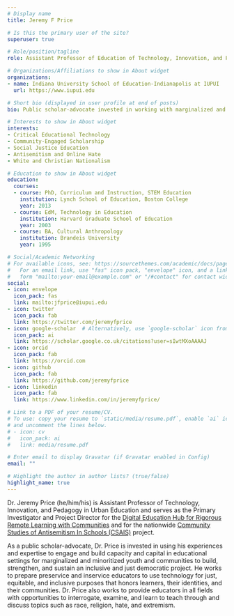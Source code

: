 ```yaml
---
# Display name
title: Jeremy F Price

# Is this the primary user of the site?
superuser: true

# Role/position/tagline
role: Assistant Professor of Education of Technology, Innovation, and Pedagogy in Urban Education

# Organizations/Affiliations to show in About widget
organizations:
- name: Indiana University School of Education-Indianapolis at IUPUI
  url: https://www.iupui.edu

# Short bio (displayed in user profile at end of posts)
bio: Public scholar-advocate invested in working with marginalized and minoritized youth and communities to build an inclusive and just democratic project by transforming learning and teaching environments.

# Interests to show in About widget
interests:
- Critical Educational Technology
- Community-Engaged Scholarship
- Social Justice Education
- Antisemitism and Online Hate
- White and Christian Nationalism

# Education to show in About widget
education:
  courses:
  - course: PhD, Curriculum and Instruction, STEM Education
    institution: Lynch School of Education, Boston College
    year: 2013
  - course: EdM, Technology in Education
    institution: Harvard Graduate School of Education
    year: 2003
  - course: BA, Cultural Anthropology
    institution: Brandeis University
    year: 1995

# Social/Academic Networking
# For available icons, see: https://sourcethemes.com/academic/docs/page-builder/#icons
#   For an email link, use "fas" icon pack, "envelope" icon, and a link in the
#   form "mailto:your-email@example.com" or "/#contact" for contact widget.
social:
- icon: envelope
  icon_pack: fas
  link: mailto:jfprice@iupui.edu
- icon: twitter
  icon_pack: fab
  link: https://twitter.com/jeremyfprice
- icon: google-scholar  # Alternatively, use `google-scholar` icon from `ai` icon pack
  icon_pack: ai
  link: https://scholar.google.co.uk/citations?user=sIwtMXoAAAAJ
- icon: orcid
  icon_pack: fab
  link: https://orcid.com
- icon: github
  icon_pack: fab
  link: https://github.com/jeremyfprice
- icon: linkedin
  icon_pack: fab
  link: https://www.linkedin.com/in/jeremyfprice/

# Link to a PDF of your resume/CV.
# To use: copy your resume to `static/media/resume.pdf`, enable `ai` icons in `params.toml`,
# and uncomment the lines below.
# - icon: cv
#   icon_pack: ai
#   link: media/resume.pdf

# Enter email to display Gravatar (if Gravatar enabled in Config)
email: ""

# Highlight the author in author lists? (true/false)
highlight_name: true
---
```


Dr. Jeremy Price (he/him/his) is Assistant Professor of Technology, Innovation, and Pedagogy in Urban Education and serves as the Primary Investigator and Project Director for the [Digital Education Hub for Rigorous Remote Learning with Communities](../projects/deh/) and for the nationwide [Community Studies of Antisemitism In Schools (CSAIS)](../projects/csais/) project.

As a public scholar-advocate, Dr. Price is invested in using his experiences and expertise to engage and build capacity and capital in educational settings for marginalized and minoritized youth and communities to build, strengthen, and sustain an inclusive and just democratic project. He works to prepare preservice and inservice educators to use technology for just, equitable, and inclusive purposes that honors learners, their identities, and their communities. Dr. Price also works to provide educators in all fields with opportunities to interrogate, examine, and learn to teach through and discuss topics such as race, religion, hate, and extremism.

<!--{{< icon name="download" pack="fas" >}} Download my {{< staticref "media/demo_resume.pdf" "newtab" >}}resumé{{< /staticref >}}.-->
